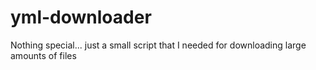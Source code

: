 # yml-downloader

Nothing special... just a small script that I needed for downloading large amounts of files
